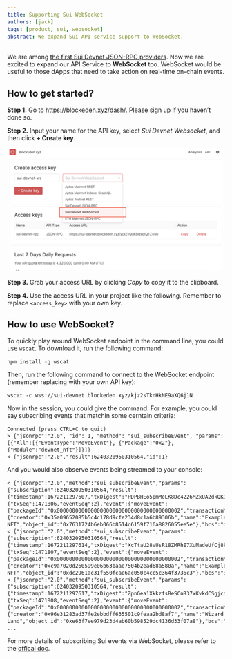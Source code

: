 ```yaml
---
title: Supporting Sui WebSocket
authors: [jack]
tags: [product, sui, websocket]
abstract: We expand Sui API service support to WebSocket.
---
```


We are among [the first Sui Devnet JSON-RPC providers](https://blockeden.xyz/blog/2022/11/24/blockeden-xyz-becomes-one-of-the-first-sui-devnet-api-providers/).
Now we are excited to expand our API Service to **WebSocket** too. WebSocket
would be useful to those dApps that need to take action on real-time on-chain
events.

## How to get started?

**Step 1.** Go to https://blockeden.xyz/dash/. Please sign up if you haven’t
done so.

**Step 2.** Input your name for the API key, select *Sui Devnet Websocket*, and
then click **+ Create key**.

![create sui ws key](./create-sui-ws-key.png)

**Step 3.** Grab your access URL by clicking *Copy* to copy it to the clipboard.

**Step 4.** Use the access URL in your project like the following. Remember to
replace `<access_key>` with your own key.

## How to use WebSocket?

To quickly play around WebSocket endpoint in the command line, you could use
`wscat`. To download it, run the following command:

```
npm install -g wscat
```

Then, run the following command to connect to the WebSocket endpoint (remember
replacing with your own API key):

```
wscat -c wss://sui-devnet.blockeden.xyz/kjz2sTknHkNE9aXQ6j1N
```

Now in the session, you could give the command. For example, you could say
subscribing events that matchin some cerntain criteria:

```
Connected (press CTRL+C to quit)
> {"jsonrpc":"2.0", "id": 1, "method": "sui_subscribeEvent", "params": [{"All":[{"EventType":"MoveEvent"}, {"Package":"0x2"}, {"Module":"devnet_nft"}]}]}
< {"jsonrpc":"2.0","result":6240320950310564,"id":1}
```

And you would also observe events being streamed to your console:

```
< {"jsonrpc":"2.0","method":"sui_subscribeEvent","params":{"subscription":6240320950310564,"result":{"timestamp":1672211297607,"txDigest":"PDPBHEo5pmMeLK8Dc4226MZxUA2dkQK91W2ECHFgN1a","id":{"txSeq":1471806,"eventSeq":2},"event":{"moveEvent":{"packageId":"0x0000000000000000000000000000000000000002","transactionModule":"devnet_nft","sender":"0x35a09652085b5c4c178d9cfe234d8c1a6b89306b","type":"0x2::devnet_nft::MintNFTEvent","fields":{"creator":"0x35a09652085b5c4c178d9cfe234d8c1a6b89306b","name":"Example NFT","object_id":"0x7631724b6eb066b8514c6159f716a8826055ee5e"},"bcs":"djFyS26wZrhRTGFZ9xaogmBV7l41oJZSCFtcTBeNnP4jTYwaa4kwawtFeGFtcGxlIE5GVA=="}}}}}
< {"jsonrpc":"2.0","method":"sui_subscribeEvent","params":{"subscription":6240320950310564,"result":{"timestamp":1672211297614,"txDigest":"XcTtaU28vUsR18ZMRhE7XuMadeUfCj8kTZfHD1Xs8H7","id":{"txSeq":1471807,"eventSeq":2},"event":{"moveEvent":{"packageId":"0x0000000000000000000000000000000000000002","transactionModule":"devnet_nft","sender":"0xc9a7020d260599e06b63baae7504b2ead68a580a","type":"0x2::devnet_nft::MintNFTEvent","fields":{"creator":"0xc9a7020d260599e06b63baae7504b2ead68a580a","name":"Example NFT","object_id":"0xdc2961ac31f550fcae6ac050c4cc5c364f3736c3"},"bcs":"3ClhrDH1UPyuasBQxMxcNk83NsPJpwINJgWZ4Gtjuq51BLLq1opYCgtFeGFtcGxlIE5GVA=="}}}}}
< {"jsonrpc":"2.0","method":"sui_subscribeEvent","params":{"subscription":6240320950310564,"result":{"timestamp":1672211297617,"txDigest":"ZpnGea1XkkzfsBeSCnR37xKvkdCSgjcfp81owD6QS4i","id":{"txSeq":1471808,"eventSeq":2},"event":{"moveEvent":{"packageId":"0x0000000000000000000000000000000000000002","transactionModule":"devnet_nft","sender":"0x96e31283ad37fe2ebbdff635501c9feaa2bd8af7","type":"0x2::devnet_nft::MintNFTEvent","fields":{"creator":"0x96e31283ad37fe2ebbdff635501c9feaa2bd8af7","name":"Wizard Land","object_id":"0xe63f7ee979d23d4ab60b598529dc4136d33f07a8"},"bcs":"5j9+6XnSPUq2C1mFKdxBNtM/B6iW4xKDrTf+Lrvf9jVQHJ/qor2K9wtXaXphcmQgTGFuZA=="}}}}}
...
```

For more details of subscribing Sui events via WebSocket, please refer to the [offical
doc](https://docs.sui.io/build/event_api#subscribe-to-sui-events).